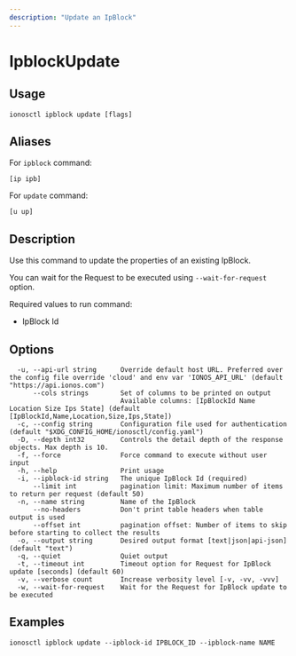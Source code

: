 ```yaml
---
description: "Update an IpBlock"
---
```


# IpblockUpdate

## Usage

```text
ionosctl ipblock update [flags]
```

## Aliases

For `ipblock` command:

```text
[ip ipb]
```

For `update` command:

```text
[u up]
```

## Description

Use this command to update the properties of an existing IpBlock.

You can wait for the Request to be executed using `--wait-for-request` option.

Required values to run command:

* IpBlock Id

## Options

```text
  -u, --api-url string      Override default host URL. Preferred over the config file override 'cloud' and env var 'IONOS_API_URL' (default "https://api.ionos.com")
      --cols strings        Set of columns to be printed on output 
                            Available columns: [IpBlockId Name Location Size Ips State] (default [IpBlockId,Name,Location,Size,Ips,State])
  -c, --config string       Configuration file used for authentication (default "$XDG_CONFIG_HOME/ionosctl/config.yaml")
  -D, --depth int32         Controls the detail depth of the response objects. Max depth is 10.
  -f, --force               Force command to execute without user input
  -h, --help                Print usage
  -i, --ipblock-id string   The unique IpBlock Id (required)
      --limit int           pagination limit: Maximum number of items to return per request (default 50)
  -n, --name string         Name of the IpBlock
      --no-headers          Don't print table headers when table output is used
      --offset int          pagination offset: Number of items to skip before starting to collect the results
  -o, --output string       Desired output format [text|json|api-json] (default "text")
  -q, --quiet               Quiet output
  -t, --timeout int         Timeout option for Request for IpBlock update [seconds] (default 60)
  -v, --verbose count       Increase verbosity level [-v, -vv, -vvv]
  -w, --wait-for-request    Wait for the Request for IpBlock update to be executed
```

## Examples

```text
ionosctl ipblock update --ipblock-id IPBLOCK_ID --ipblock-name NAME
```

